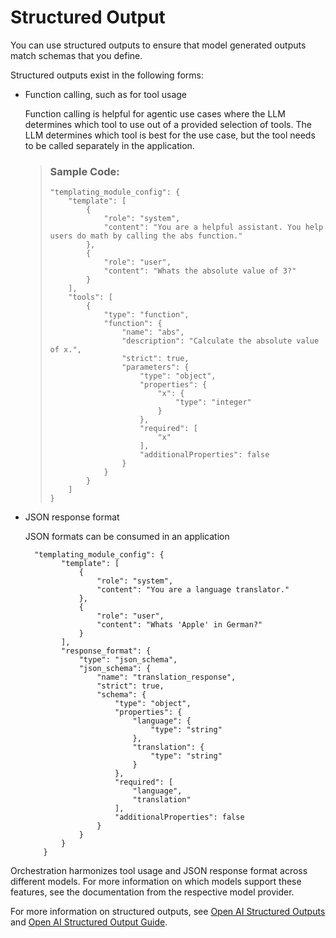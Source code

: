 <!-- loio550409de3da34f7884be964b9c8d33db -->

# Structured Output

You can use structured outputs to ensure that model generated outputs match schemas that you define.

Structured outputs exist in the following forms:

-   Function calling, such as for tool usage

    Function calling is helpful for agentic use cases where the LLM determines which tool to use out of a provided selection of tools. The LLM determines which tool is best for the use case, but the tool needs to be called separately in the application.

    > ### Sample Code:  
    > ```
    > "templating_module_config": {
    >     "template": [
    >         {
    >             "role": "system",
    >             "content": "You are a helpful assistant. You help users do math by calling the abs function."
    >         },
    >         {
    >             "role": "user",
    >             "content": "Whats the absolute value of 3?"
    >         }
    >     ],
    >     "tools": [
    >         {
    >             "type": "function",
    >             "function": {
    >                 "name": "abs",
    >                 "description": "Calculate the absolute value of x.",
    >                 "strict": true,
    >                 "parameters": {
    >                     "type": "object",
    >                     "properties": {
    >                         "x": {
    >                             "type": "integer"
    >                         }
    >                     },
    >                     "required": [
    >                         "x"
    >                     ],
    >                     "additionalProperties": false
    >                 }
    >             }
    >         }
    >     ]
    > }
    > 
    > ```

-   JSON response format

    JSON formats can be consumed in an application

    ```
      "templating_module_config": {
            "template": [
                {
                    "role": "system",
                    "content": "You are a language translator."
                },
                {
                    "role": "user",
                    "content": "Whats 'Apple' in German?"
                }
            ],
            "response_format": {
                "type": "json_schema",
                "json_schema": {
                    "name": "translation_response",
                    "strict": true,
                    "schema": {
                        "type": "object",
                        "properties": {
                            "language": {
                                "type": "string"
                            },
                            "translation": {
                                "type": "string"
                            }
                        },
                        "required": [
                            "language",
                            "translation"
                        ],
                        "additionalProperties": false
                    }
                }
            }
        }
    
    ```


Orchestration harmonizes tool usage and JSON response format across different models. For more information on which models support these features, see the documentation from the respective model provider.

For more information on structured outputs, see [Open AI Structured Outputs](https://openai.com/index/introducing-structured-outputs-in-the-api/) and [Open AI Structured Output Guide](https://platform.openai.com/docs/guides/structured-outputs).

